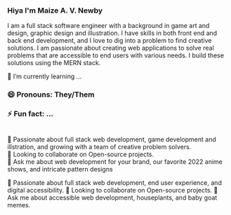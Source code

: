  ### Hiya I'm Maize A. V. Newby
 I am a full stack software engineer with a background in game art and design, graphic design and illustration. I have skills in both front end and back end development, and I love to dig into a problem to find creative solutions. I am passionate about creating web applications to solve real problems that are accessible to end users with various needs. I build these solutions using the MERN stack.
 
 🌱 I’m currently learning ...
### 😄 Pronouns: They/Them
### ⚡ Fun fact: ...
<br>🌱 Passionate about full stack web development, game development and illstration, and growing with a team of creative problem solvers.
<br>👯 Looking to collaborate on Open-source projects.
<br>💬 Ask me about web development for your brand, our favorite 2022 anime shows, and intricate pattern designs




🌱 Passionate about full stack web development, end user experience, and digital accessibility.
👯 Looking to collaborate on Open-source projects.
💬 Ask me about accessible web development, houseplants, and baby goat memes.



<!--
**MANewby/MANewby** is a ✨ _special_ ✨ repository because its `README.md` (this file) appears on your GitHub profile.

Here are some ideas to get you started:

- 🔭 I’m currently working on ...
- 🌱 I’m currently learning ...
- 👯 I’m looking to collaborate on ...
- 🤔 I’m looking for help with ...
- 💬 Ask me about ...
- 📫 How to reach me: ...
- 😄 Pronouns: ...
- ⚡ Fun fact: ...
-->
